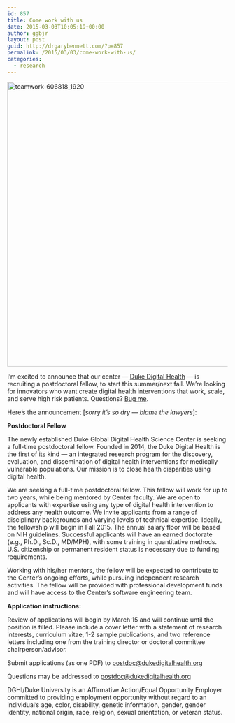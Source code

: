 ```yaml
---
id: 857
title: Come work with us
date: 2015-03-03T10:05:19+00:00
author: ggbjr
layout: post
guid: http://drgarybennett.com/?p=857
permalink: /2015/03/03/come-work-with-us/
categories:
  - research
---
```

[<img src="http://drgarybennett.com/wp-content/uploads/2015/03/teamwork-606818_1920-1024x652.jpg" alt="teamwork-606818_1920" width="1024" height="652" class="aligncenter size-large wp-image-850" srcset="http://drgarybennett.com/wp-content/uploads/2015/03/teamwork-606818_1920-1024x652.jpg 1024w, http://drgarybennett.com/wp-content/uploads/2015/03/teamwork-606818_1920-300x191.jpg 300w" sizes="(max-width: 1024px) 100vw, 1024px" />](http://drgarybennett.com/wp-content/uploads/2015/03/teamwork-606818_1920.jpg)

I&#8217;m excited to announce that our center &#8212; [Duke Digital Health](http://dukedigitalhealth.org) &#8212; is recruiting a postdoctoral fellow, to start this summer/next fall. We&#8217;re looking for innovators who want create digital health interventions that work, scale, and serve high risk patients. Questions? [Bug me](http://drgarybennett.com/contact/ "Contact"). 

Here&#8217;s the announcement [_sorry it&#8217;s so dry &#8212; blame the lawyers_]:

**Postdoctoral Fellow**
  
The newly established Duke Global Digital Health Science Center is seeking a full-time postdoctoral fellow. Founded in 2014, the Duke Digital Health is the first of its kind — an integrated research program for the discovery, evaluation, and dissemination of digital health interventions for medically vulnerable populations. Our mission is to close health disparities using digital health. 

We are seeking a full-time postdoctoral fellow. This fellow will work for up to two years, while being mentored by Center faculty. We are open to applicants with expertise using any type of digital health intervention to address any health outcome. We invite applicants from a range of disciplinary backgrounds and varying levels of technical expertise. Ideally, the fellowship will begin in Fall 2015. The annual salary floor will be based on NIH guidelines. Successful applicants will have an earned doctorate (e.g., Ph.D., Sc.D., MD/MPH), with some training in quantitative methods. U.S. citizenship or permanent resident status is necessary due to funding requirements. 

Working with his/her mentors, the fellow will be expected to contribute to the Center’s ongoing efforts, while pursuing independent research activities. The fellow will be provided with professional development funds and will have access to the Center’s software engineering team. 

**Application instructions:**
  
Review of applications will begin by March 15 and will continue until the position is filled. Please include a cover letter with a statement of research interests, curriculum vitae, 1-2 sample publications, and two reference letters including one from the training director or doctoral committee chairperson/advisor.

Submit applications (as one PDF) to postdoc@dukedigitalhealth.org

Questions may be addressed to postdoc@dukedigitalhealth.org

DGHI/Duke University is an Affirmative Action/Equal Opportunity Employer committed to providing employment opportunity without regard to an individual’s age, color, disability, genetic information, gender, gender identity, national origin, race, religion, sexual orientation, or veteran status.